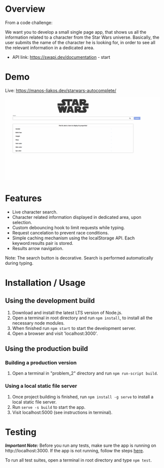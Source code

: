 # Overview

From a code challenge:

We want you to develop a small single page app, that shows us all the information related to
a character from the Star Wars universe.
Basically, the user submits the name of the character he is looking for, in order to see all the
relevant information in a dedicated area.

- API link: https://swapi.dev/documentation - start

# Demo

Live: https://manos-liakos.dev/starwars-autocomplete/

![Autosuggest Component Demo](demo/starwars-autocomplete.gif)

# Features

- Live character search.
- Character related information displayed in dedicated area, upon selection.
- Custom debouncing hook to limit requests while typing.
- Request cancelation to prevent race conditions.
- Simple caching mechanism using the localStorage API. Each keyword:results pair is stored.
- Results arrow navigation.

Note: The search button is decorative. Search is performed automatically during typing.

# Installation / Usage

## Using the development build

1. Download and install the latest LTS version of Node.js.
2. Open a terminal in root directory and run `npm install`, to install all the necessary node modules.
3. When finished run `npm start` to start the development server.
4. Open a browser and visit 'localhost:3000'.

## Using the production build

### Building a production version

1. Open a terminal in "problem_2" directory and run `npm run-script build`.

### Using a local static file server

1. Once project building is finished, run `npm install -g serve` to install a local static file server.
2. Run `serve -s build` to start the app.
3. Visit localhost:5000 (see instructions in terminal).

# Testing

**_Important Note:_** Before you run any tests, make sure the app is running on http://localhost:3000. If the app is not running, follow the steps [here](##Using%20the%20development%20build).

To run all test suites, open a terminal in root directory and type `npm test`.
